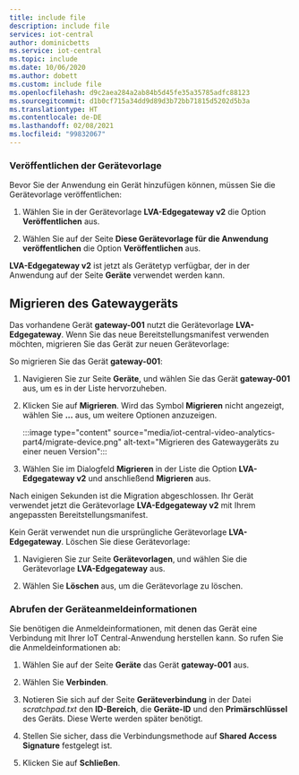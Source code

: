 ```yaml
---
title: include file
description: include file
services: iot-central
author: dominicbetts
ms.service: iot-central
ms.topic: include
ms.date: 10/06/2020
ms.author: dobett
ms.custom: include file
ms.openlocfilehash: d9c2aea284a2ab84b5d45fe35a35785adfc88123
ms.sourcegitcommit: d1b0cf715a34dd9d89d3b72bb71815d5202d5b3a
ms.translationtype: HT
ms.contentlocale: de-DE
ms.lasthandoff: 02/08/2021
ms.locfileid: "99832067"
---
```

### <a name="publish-the-device-template"></a>Veröffentlichen der Gerätevorlage

Bevor Sie der Anwendung ein Gerät hinzufügen können, müssen Sie die Gerätevorlage veröffentlichen:

1. Wählen Sie in der Gerätevorlage **LVA-Edgegateway v2** die Option **Veröffentlichen** aus.

1. Wählen Sie auf der Seite **Diese Gerätevorlage für die Anwendung veröffentlichen** die Option **Veröffentlichen** aus.

**LVA-Edgegateway v2** ist jetzt als Gerätetyp verfügbar, der in der Anwendung auf der Seite **Geräte** verwendet werden kann.

## <a name="migrate-the-gateway-device"></a>Migrieren des Gatewaygeräts

Das vorhandene Gerät **gateway-001** nutzt die Gerätevorlage **LVA-Edgegateway**. Wenn Sie das neue Bereitstellungsmanifest verwenden möchten, migrieren Sie das Gerät zur neuen Gerätevorlage:

So migrieren Sie das Gerät **gateway-001**:

1. Navigieren Sie zur Seite **Geräte**, und wählen Sie das Gerät **gateway-001** aus, um es in der Liste hervorzuheben.

1. Klicken Sie auf **Migrieren**. Wird das Symbol **Migrieren** nicht angezeigt, wählen Sie **...** aus, um weitere Optionen anzuzeigen.

    :::image type="content" source="media/iot-central-video-analytics-part4/migrate-device.png" alt-text="Migrieren des Gatewaygeräts zu einer neuen Version":::

1. Wählen Sie im Dialogfeld **Migrieren** in der Liste die Option **LVA-Edgegateway v2** und anschließend **Migrieren** aus.

Nach einigen Sekunden ist die Migration abgeschlossen. Ihr Gerät verwendet jetzt die Gerätevorlage **LVA-Edgegateway v2** mit Ihrem angepassten Bereitstellungsmanifest.

Kein Gerät verwendet nun die ursprüngliche Gerätevorlage **LVA-Edgegateway**. Löschen Sie diese Gerätevorlage:

1. Navigieren Sie zur Seite **Gerätevorlagen**, und wählen Sie die Gerätevorlage **LVA-Edgegateway** aus.

1. Wählen Sie **Löschen** aus, um die Gerätevorlage zu löschen.

### <a name="get-the-device-credentials"></a>Abrufen der Geräteanmeldeinformationen

Sie benötigen die Anmeldeinformationen, mit denen das Gerät eine Verbindung mit Ihrer IoT Central-Anwendung herstellen kann. So rufen Sie die Anmeldeinformationen ab:

1. Wählen Sie auf der Seite **Geräte** das Gerät **gateway-001** aus.

1. Wählen Sie **Verbinden**.

1. Notieren Sie sich auf der Seite **Geräteverbindung** in der Datei *scratchpad.txt* den **ID-Bereich**, die **Geräte-ID** und den **Primärschlüssel** des Geräts. Diese Werte werden später benötigt.

1. Stellen Sie sicher, dass die Verbindungsmethode auf **Shared Access Signature** festgelegt ist.

1. Klicken Sie auf **Schließen**.

